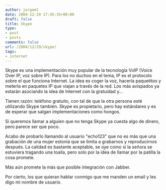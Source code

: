 ```yaml
---
author: jorgeml
date: 2004-12-29 17:45:35+00:00
draft: false
title: Skype
type: 
- post
- posts
comments: false
url: /2004/12/29/skype/
tags:
- internet
---
```


Skype es una implementación muy popular de la tecnología VoIP (Voice Over IP, voz sobre IP). Para los no duchos en el tema, IP es el protocolo sobre el que funciona Internet. La idea es coger la voz, hacerla paquetitos y meterla en paquetes IP que viajan a través de la red. Los más avispados ya estarán asociando la idea de Internet con la gratuidad y...

Tienen razón: teléfono gratuito, con tal de que la otra persona esté utilizando Skype también. Skype es propietario, pero hay estándares y es de esperar que salgan implementaciones como hongos.

Si queremos llamar a alguien que no tenga Skype ya cuesta algo de dinero, pero parece ser que poco.

Acabo de probarlo llamando al usuario "echo123" que no es más que una grabación de una mujer estonia que se limita a grabarnos y reproducirnos después. La calidad es bastante aceptable, se oye como si la señora se estuviera tragando una toalla, pero solo por la idea de llamar por la patilla la cosa promete.

Más aún promete la más que posible integración con Jabber.

Por cierto, los que quieran hablar conmigo que me manden un email y les digo mi nombre de usuario.
